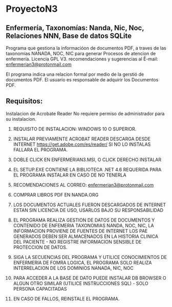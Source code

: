 # ProyectoN3
## Enfermería, Taxonomías: Nanda, Nic, Noc, Relaciones NNN, Base de datos SQLite
Programa que gestiona la informacióon de documentos PDF, a traves de las taxonomias NANADA, NOC, NIC para generar Procesos de atencion de enfermería. 
Licencia GPL V3.
recomendaciones y sugerencias al Ê-mail: enfermerian3@protonmail.com

El programa indica una relacion formal por medio de la gerstió  de documentos PDF. 
El usuario es responsable de adquirir los Documentos PDF. 

## Requisitos:
Instalacion de Acrobate Reader
No requiere permiso de administrador para su instalacion.

1. REQUISITO DE INSTALACION:
   WINDOWS 10 O SUPERIOR. 

2. INSTALAR PREVIAMENTE ACROBAT READER DESCARGA DESDE INTERNET https://get.adobe.com/es/reader/
   SI NO LO INSTALAS FALLARA EL PROGRAMA. 

3. DOBLE CLICK EN ENFERMERIAN3.MSI, O CLICK DERECHO INSTALAR 

4. EL SETUP.EXE CONTIENE LA BIBLIOTECA .NET 4.6 REQUERIDA PARA EL PROGRAMA INSTALAR EN CASO DE NO TENERLA 

5. RECOMENDACIONES AL CORREO: enfermerian3@protonmail.com

6. COMPRAR LIBROS PDF EN NANDA.ORG

7. LOS DOCUMENTOS ACTUALES FUERON DESCARGADOS DE INTERNET ESTAN SIN LICENCIA DE USO, USARLOS BAJO SU RESPONSABILIDAD
   
8. EL PROGRAMA REALIZA GESTION DE DATOS DE DOCUMENTOS Y CONTENIDO DE ENFEMERIA TAXONOMIAS NANDA, NOC, NIC, LA INFORMACION PROVIENE DE FUENTES DE INTERNET
   LOS PAE GENERADOS DEBEN SER ALMACENADOS EN LA HISTORIA CLINICA DEL PACIENTE - NO REGISTRE INFORMACION SENSIBLE DE PROTECCION DE DATOS. 

9. SIGA LA SECUENCIAS DEL PROGRAMA Y UTILICE CONOCIMIENTOS DE ENFERMERIA DE FOMRA LOGICA, EL PROGRAMA SOLO REALIZA INTERRELACION DE LOS DOMINIOS NANADA, NIC, NOC
   
9. PARA ACCEDER A LA BASE DE DATO PUEDE INSTALAR DB BROWSER O ALGUN OTRO SIMILAR (UTILICE INSTRUCCIONES SQL) - SOLO PERSONA CAPACITADAS

10. EN CASO DE FALLOS, REINSTALE EL PROGRAMA. 





